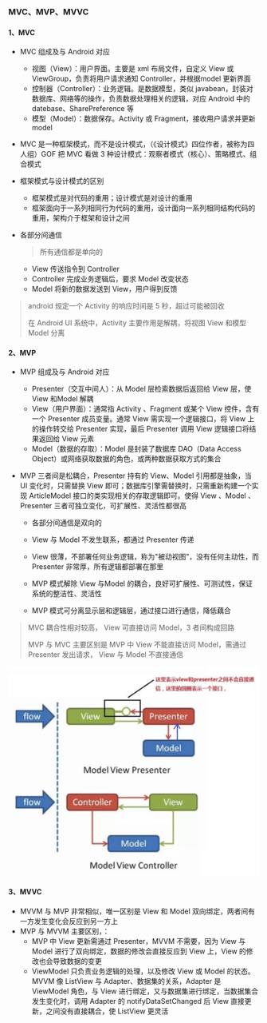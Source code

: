 ### MVC、MVP、MVVC

#### 1、MVC

- MVC 组成及与 Android 对应
  - 视图（View）：用户界面。主要是 xml 布局文件，自定义 View 或 ViewGroup，负责将用户请求通知 Controller，并根据model 更新界面
  - 控制器（Controller）：业务逻辑。是数据模型，类似 javabean，封装对数据库、网络等的操作，负责数据处理相关的逻辑，对应 Android 中的 datebase、SharePreference 等
  - 模型（Model）：数据保存。Activity 或 Fragment，接收用户请求并更新 model

- MVC 是一种框架模式，而不是设计模式，（《设计模式》四位作者，被称为四人组）GOF 把 MVC 看做 3 种设计模式：观察者模式（核心）、策略模式、组合模式
- 框架模式与设计模式的区别
  - 框架模式是对代码的重用；设计模式是对设计的重用
  - 框架面向于一系列相同行为代码的重用，设计面向一系列相同结构代码的重用，架构介于框架和设计之间

- 各部分间通信

  > 所有通信都是单向的

  - View 传送指令到 Controller
  - Controller 完成业务逻辑后，要求 Model 改变状态
  - Model 将新的数据发送到 View，用户得到反馈

> android 规定一个 Activity 的响应时间是 5 秒，超过可能被回收
>
> 在 Android UI 系统中，Activity 主要作用是解耦，将视图 View 和模型 Model 分离

#### 2、MVP

- MVP 组成及与 Android 对应

  - Presenter（交互中间人）：从 Model 层检索数据后返回给 View 层，使 View 和Model 解耦
  - View（用户界面）：通常指 Activity 、Fragment 或某个 View 控件，含有一个 Presenter 成员变量。通常 View 需实现一个逻辑接口，将 View 上的操作转交给 Presenter 实现，最后 Presenter 调用 View 逻辑接口将结果返回给 View 元素
  - Model（数据的存取）：Model 是封装了数据库 DAO（Data Access Object）或网络获取数据的角色，或两种数据获取方式的集合

- MVP 三者间是松耦合，Presenter 持有的 View、Model 引用都是抽象，当 UI 变化时，只需替换 View 即可；数据库引擎需替换时，只需重新构建一个实现 ArticleModel 接口的类实现相关的存取逻辑即可。使得 View 、Model 、Presenter 三者可独立变化，可扩展性、灵活性都很高

  - 各部分间通信是双向的
  - View 与 Model 不发生联系，都通过 Presenter 传递
  - View 很薄，不部署任何业务逻辑，称为"被动视图"，没有任何主动性，而 Presenter 非常厚，所有逻辑都部署在那里

  - MVP 模式解除 View 与Model 的耦合，良好可扩展性、可测试性，保证系统的整洁性、灵活性
  - MVP 模式可分离显示层和逻辑层，通过接口进行通信，降低藕合

> MVC 耦合性相对较高， View 可直接访问 Model，3 者间构成回路
>
> MVP 与 MVC 主要区别是 MVP 中 View 不能直接访问 Model，需通过 Presenter 发出请求， View 与 Model 不直接通信

![MVC_MVP结构](图片.assets\MVC_MVP结构.jpg)

#### 3、MVVC

- MVVM 与 MVP 非常相似，唯一区别是 View 和 Model 双向绑定，两者间有一方发生变化会反应到另一方上
- MVP 与 MVVM 主要区别，：
  - MVP 中 View 更新需通过 Presenter，MVVM 不需要，因为 View 与 Model 进行了双向绑定，数据的修改会直接反应到 View 上，View 的修改也会导致数据的变更
  - ViewModel 只负责业务逻辑的处理，以及修改 View 或 Model 的状态。MVVM 像 ListView 与 Adapter、数据集的关系，Adapter 是 ViewModel 角色，与 View 进行绑定，又与数据集进行绑定，当数据集合发生变化时，调用 Adapter 的 notifyDataSetChanged 后 View 直接更新，之间没有直接耦合，使 ListView  更灵活